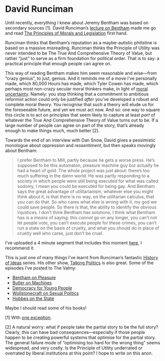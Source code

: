 # David Runciman
Until recently, everything I knew about Jeremy Bentham was based on secondary sources [1]. David Runciman’s [lecture on Bentham](https://www.talkingpoliticspodcast.com/history-of-ideas-series-two) made me go and read [The Principles of Morals and Legislation](https://www.earlymoderntexts.com/assets/pdfs/bentham1780.pdf) first hand.

Runciman thinks that Bentham’s reputation as a maybe-autistic philistine is based on a massive misreading. Runciman thinks the Principle of Utility was never intended to be The True And Comprehensive Theory of Value, but rather “just” to serve as a firm foundation for political order. That is to say: a practical principle that enough people can agree on.

This way of reading Bentham makes him seem reasonable and wise—from “crazy genius”, to just, genius. And it reminds me of a move I’ve personally made, which 80,000 Hours has made, which Tyler Cowen has made, which perhaps most non-crazy secular moral thinkers make, in light of [moral uncertainty](https://concepts.effectivealtruism.org/concepts/moral-uncertainty/). Namely: you stop thinking that a commitment to ambitious reformist action could only be justified _after_ you’ve developed a robust and complete moral theory. You recognise that such a theory will elude us for the foreseeable future, and yet we must act now. And so: one way to square this circle is to act on principles that seem likely to capture at least _part_ of whatever the True And Comprehensive Theory of Value turns out to be. If a large number of people can agree on part of the story, that’s already enough to make things much, much better [2].

Towards the end of an interview with Dan Snow, David gives a pessimistic monologue about oppression and _ressentiment_, but then speaks movingly about Bentham:

> I prefer Bentham to Mill, partly because he gets a worse press. He’s supposed to be this automaton, pleasure machine guy but actually he had a heart of gold. The whole project was just about: there’s too much suffering in the damn world. He was partly responding to a society in which people were still being executed for what was called sodomy, I mean you could be executed for being gay. And Bentham says the great advantage of utilitarianism, whatever else you might think about it, is that there is no way, on the utilitarian calculus, that you can do that. So who cares what else is wrong with it, my god we could save people. So there is that, the ability to identify the obvious injustices. I don’t think Bentham has solutions, I think what Bentham has is a *means* of saying: this *cannot* go on any longer, you can’t not let people vote, you can’t execute people for these crimes, you can’t run a state on the basis of cruelty, and what you should do in place of cruelty well who cares, just don’t be cruel.

I’ve uploaded a 4 minute segment that includes this moment [here](https://podcasts-2.feedpress.com/22275/runciman-on-bentham.mp3), I recommend it.

This is just one of many things I’ve learnt from Runciman’s fantastic [History of Ideas](https://www.talkingpoliticspodcast.com/history-of-ideas-series-two) series. His other show, [Talking Politics](https://www.talkingpoliticspodcast.com) is also great. Some of the episodes I’ve posted to The Valmy:

* [Bentham on Pleasure](https://thevalmy.com/#49)
* [Butler on Machines](https://thevalmy.com/48)
* [Democracy for Young People](https://thevalmy.com/35)
* [Wollstonecraft on Sexual Politics](https://thevalmy.com/10)
* [Hobbes on the State](https://thevalmy.com/9)

Maybe I should read some of his books!

[1] With [one exception](https://en.wikipedia.org/wiki/Jeremy_Bentham#Death_and_the_auto-icon).

[2] A natural worry: what if people take the partial story to be the full story? Clearly, this can have bad consequences—especially if those people happen to be creating powerful systems that optimise for the partial story. The general failure mode of “optimising too hard for the wrong thing” seems widespread, and very costly. Is the Principle of Utility underrated or overrated by liberal institutions at this point? I hope to write on this anon.

<!-- #web/people -->
